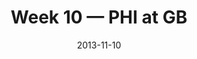 ---
layout: game
title: Week 10 — PHI at GB
season: 2013
game_id: 2013_10_PHI_GB
week: 10
date: 2013-11-10
home_team: GB
away_team: PHI
final_home: 
final_away: 
pbp_url: /assets/data/pbp/2013/2013_10_PHI_GB.csv.gz
---